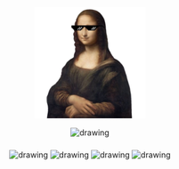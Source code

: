 <p align="center">
  <img src=".github/icon.png" alt="drawing" width="200"/>
</p>
<p align="center">
  <img src="https://img.shields.io/badge/M.O.N.A.-brown?style=plastic" alt="drawing" width="200"/>
</p>

###

<p align="center">
  <img src="https://img.shields.io/badge/Mostly-yellow?style=flat" alt="drawing" width="65"/>
  <img src="https://img.shields.io/badge/Overrated-orange?style=flat" alt="drawing" width="100"/>
  <img src="https://img.shields.io/badge/Nonsense-yellow?style=flat" alt="drawing" width="95"/>
  <img src="https://img.shields.io/badge/Algo-orange?style=flat" alt="drawing" width="53"/>
</p>